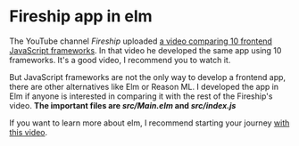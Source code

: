 # Fireship app in elm

The YouTube channel _Fireship_ uploaded [a video comparing 10 frontend JavaScript frameworks](https://youtu.be/cuHDQhDhvPE). In that video he developed the same app using 10 frameworks. It's a good video, I recommend you to watch it.

But JavaScript frameworks are not the only way to develop a frontend app, there are other alternatives like Elm or Reason ML. I developed the app in Elm if anyone is interested in comparing it with the rest of the Fireship's video. **The important files are _src/Main.elm_ and _src/index.js_**

If you want to learn more about elm, I recommend starting your journey [with this video](https://www.youtube.com/watch?v=kuOCx0QeQ5c&list=PLAylyXSffRuJHmLW7FXlh0mp4r6HKafoT&index=10).
